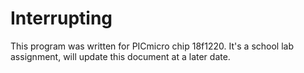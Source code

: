 # Interrupting

This program was written for PICmicro chip 18f1220. It's a school lab assignment, will update this document at a later date.
